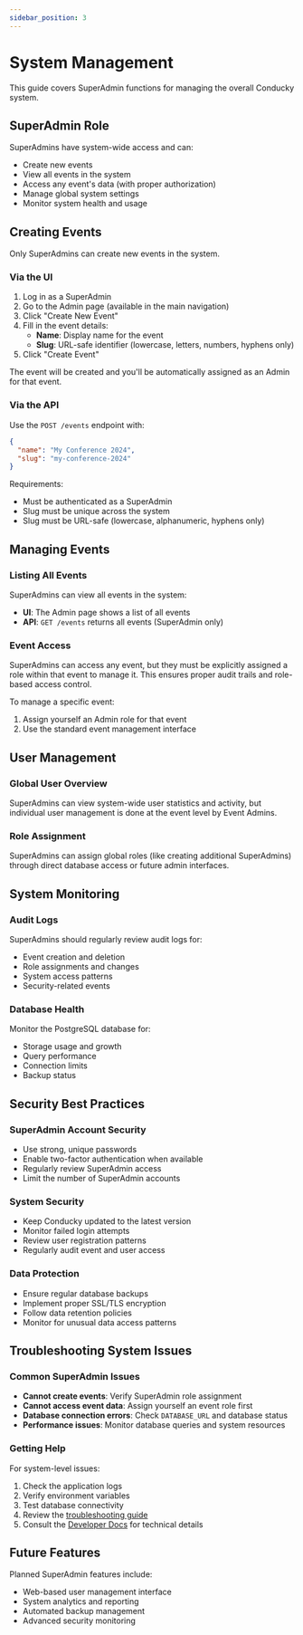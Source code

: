```yaml
---
sidebar_position: 3
---
```


# System Management

This guide covers SuperAdmin functions for managing the overall Conducky system.

## SuperAdmin Role

SuperAdmins have system-wide access and can:

- Create new events
- View all events in the system
- Access any event's data (with proper authorization)
- Manage global system settings
- Monitor system health and usage

## Creating Events

Only SuperAdmins can create new events in the system.

### Via the UI

1. Log in as a SuperAdmin
2. Go to the Admin page (available in the main navigation)
3. Click "Create New Event"
4. Fill in the event details:
   - **Name**: Display name for the event
   - **Slug**: URL-safe identifier (lowercase, letters, numbers, hyphens only)
5. Click "Create Event"

The event will be created and you'll be automatically assigned as an Admin for that event.

### Via the API

Use the `POST /events` endpoint with:

```json
{
  "name": "My Conference 2024",
  "slug": "my-conference-2024"
}
```

Requirements:
- Must be authenticated as a SuperAdmin
- Slug must be unique across the system
- Slug must be URL-safe (lowercase, alphanumeric, hyphens only)

## Managing Events

### Listing All Events

SuperAdmins can view all events in the system:

- **UI**: The Admin page shows a list of all events
- **API**: `GET /events` returns all events (SuperAdmin only)

### Event Access

SuperAdmins can access any event, but they must be explicitly assigned a role within that event to manage it. This ensures proper audit trails and role-based access control.

To manage a specific event:
1. Assign yourself an Admin role for that event
2. Use the standard event management interface

## User Management

### Global User Overview

SuperAdmins can view system-wide user statistics and activity, but individual user management is done at the event level by Event Admins.

### Role Assignment

SuperAdmins can assign global roles (like creating additional SuperAdmins) through direct database access or future admin interfaces.

## System Monitoring

### Audit Logs

SuperAdmins should regularly review audit logs for:
- Event creation and deletion
- Role assignments and changes
- System access patterns
- Security-related events

### Database Health

Monitor the PostgreSQL database for:
- Storage usage and growth
- Query performance
- Connection limits
- Backup status

## Security Best Practices

### SuperAdmin Account Security

- Use strong, unique passwords
- Enable two-factor authentication when available
- Regularly review SuperAdmin access
- Limit the number of SuperAdmin accounts

### System Security

- Keep Conducky updated to the latest version
- Monitor failed login attempts
- Review user registration patterns
- Regularly audit event and user access

### Data Protection

- Ensure regular database backups
- Implement proper SSL/TLS encryption
- Follow data retention policies
- Monitor for unusual data access patterns

## Troubleshooting System Issues

### Common SuperAdmin Issues

- **Cannot create events**: Verify SuperAdmin role assignment
- **Cannot access event data**: Assign yourself an event role first
- **Database connection errors**: Check `DATABASE_URL` and database status
- **Performance issues**: Monitor database queries and system resources

### Getting Help

For system-level issues:
1. Check the application logs
2. Verify environment variables
3. Test database connectivity
4. Review the [troubleshooting guide](../user-guide/troubleshooting)
5. Consult the [Developer Docs](../developer-docs/intro) for technical details

## Future Features

Planned SuperAdmin features include:
- Web-based user management interface
- System analytics and reporting
- Automated backup management
- Advanced security monitoring 